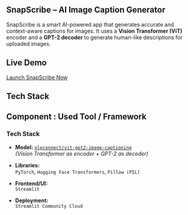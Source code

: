 ## SnapScribe – AI Image Caption Generator

SnapScribe is a smart AI-powered app that generates accurate and context-aware captions for images. It uses a **Vision Transformer (ViT)** encoder and a **GPT-2 decoder** to generate human-like descriptions for uploaded images.

## Live Demo
 [Launch SnapScribe Now](https://snapscribe-iizqnoaxfu2r8ajrbcun2y.streamlit.app/)

## Tech Stack
 Component       : Used Tool / Framework 
-----------------------------------------
###  Tech Stack

- **Model:** [`nlpconnect/vit-gpt2-image-captioning`](https://huggingface.co/nlpconnect/vit-gpt2-image-captioning)  
  _(Vision Transformer as encoder + GPT-2 as decoder)_

- **Libraries:**  
  `PyTorch`, `Hugging Face Transformers`, `Pillow (PIL)`

- **Frontend/UI:**  
  `Streamlit`

- **Deployment:**  
  `Streamlit Community Cloud`



